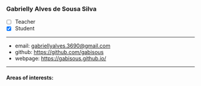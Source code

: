 ### Gabrielly Alves de Sousa Silva
- [ ] Teacher  
- [x] Student  
---  
* email: gabriellyalves.3690@gmail.com 
* github: https://github.com/gabisous 
* webpage: https://gabisous.github.io/
--- 
#### Areas of interests: 
```
```
